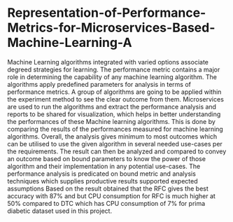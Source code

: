 # Representation-of-Performance-Metrics-for-Microservices-Based-Machine-Learning-A
Machine Learning algorithms integrated with varied options associate degreed strategies for  learning. The performance metric contains a major role in determining the capability of any  machine learning algorithm. The algorithms apply predefined parameters for analysis in terms  of performance metrics. A group of algorithms are going to be applied within the experiment  method to see the clear outcome from them. Microservices are used to run the algorithms and extract the performance analysis and reports  to be shared for visualization, which helps in better understanding the performances of these  Machine learning algorithms. This is done by comparing the results of the performances  measured for machine learning algorithms. Overall, the analysis gives minimum to most  outcomes which can be utilised to use the given algorithm in several needed use-cases per the  requirements. The result can then be analyzed and compared to convey an outcome based on bound  parameters to know the power of those algorithm and their implementation in any potential  use-cases. The performance analysis is predicated on bound metric and analysis techniques  which supplies productive results supported expected assumptions Based on the result obtained that the RFC gives the best accuracy with 87% and but CPU consumption for RFC is much  higher at 50% compared to DTC which has CPU consumption of 7% for prima diabetic dataset  used in this project.
